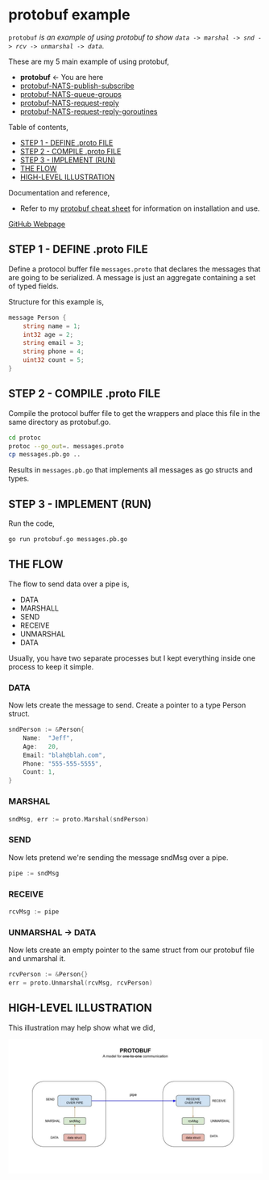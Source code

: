 # protobuf example

`protobuf` _is an example of
using protobuf to show `data -> marshal -> snd -> rcv -> unmarshal -> data`._

These are my 5 main example of using protobuf,

* **protobuf** <- You are here
* [protobuf-NATS-publish-subscribe](https://github.com/JeffDeCola/my-go-examples/tree/master/messaging/protobuf-NATS-publish-subscribe)
* [protobuf-NATS-queue-groups](https://github.com/JeffDeCola/my-go-examples/tree/master/messaging/protobuf-NATS-queue-groups)
* [protobuf-NATS-request-reply](https://github.com/JeffDeCola/my-go-examples/tree/master/messaging/protobuf-NATS-request-reply)
* [protobuf-NATS-request-reply-goroutines](https://github.com/JeffDeCola/my-go-examples/tree/master/messaging/protobuf-NATS-request-reply-goroutines)

Table of contents,

* [STEP 1 - DEFINE .proto FILE](https://github.com/JeffDeCola/my-go-examples/tree/master/messaging/protobuf#step-1---define-proto-file)
* [STEP 2 - COMPILE .proto FILE](https://github.com/JeffDeCola/my-go-examples/tree/master/messaging/protobuf#step-2---compile-proto-file)
* [STEP 3 - IMPLEMENT (RUN)](https://github.com/JeffDeCola/my-go-examples/tree/master/messaging/protobuf#step-3---implement-run)
* [THE FLOW](https://github.com/JeffDeCola/my-go-examples/tree/master/messaging/protobuf#the-flow)
* [HIGH-LEVEL ILLUSTRATION](https://github.com/JeffDeCola/my-go-examples/tree/master/messaging/protobuf#high-level-illustration)

Documentation and reference,

* Refer to my
  [protobuf cheat sheet](https://github.com/JeffDeCola/my-cheat-sheets/tree/master/software/development/software-architectures/messaging/protobuf-cheat-sheet)
  for information on installation and use.

[GitHub Webpage](https://jeffdecola.github.io/my-go-examples/)

## STEP 1 - DEFINE .proto FILE

Define a protocol buffer file `messages.proto` that
declares the messages that are going to be serialized.
A message is just an aggregate containing a set of typed fields.

Structure for this example is,

```go
message Person {
    string name = 1;
    int32 age = 2;
    string email = 3;
    string phone = 4;
    uint32 count = 5;
}
```

## STEP 2 - COMPILE .proto FILE

Compile the protocol buffer file to get the wrappers and
place this file in the same directory as protobuf.go.

```bash
cd protoc
protoc --go_out=. messages.proto
cp messages.pb.go ..
```

Results in `messages.pb.go` that
implements all messages as go structs and types.

## STEP 3 - IMPLEMENT (RUN)

Run the code,

```bash
go run protobuf.go messages.pb.go
```

## THE FLOW

The flow to send data over a pipe is,

* DATA
* MARSHALL
* SEND
* RECEIVE
* UNMARSHAL
* DATA

Usually, you have two separate processes but I kept everything
inside one process to keep it simple.

### DATA

Now lets create the message to send. Create a pointer
to a type Person struct.

```go
sndPerson := &Person{
    Name:  "Jeff",
    Age:   20,
    Email: "blah@blah.com",
    Phone: "555-555-5555",
    Count: 1,
}
```

### MARSHAL

```go
sndMsg, err := proto.Marshal(sndPerson)
```

### SEND

Now lets pretend we're sending the message sndMsg over a pipe.

```go
pipe := sndMsg
```

### RECEIVE

```go
rcvMsg := pipe
```

### UNMARSHAL -> DATA

Now lets create an empty pointer to the
same struct from our protobuf file and unmarshal it.

```go
rcvPerson := &Person{}
err = proto.Unmarshal(rcvMsg, rcvPerson)
```

## HIGH-LEVEL ILLUSTRATION

This illustration may help show what we did,

![IMAGE - protobuf - IMAGE](../../docs/pics/protobuf.jpg)
